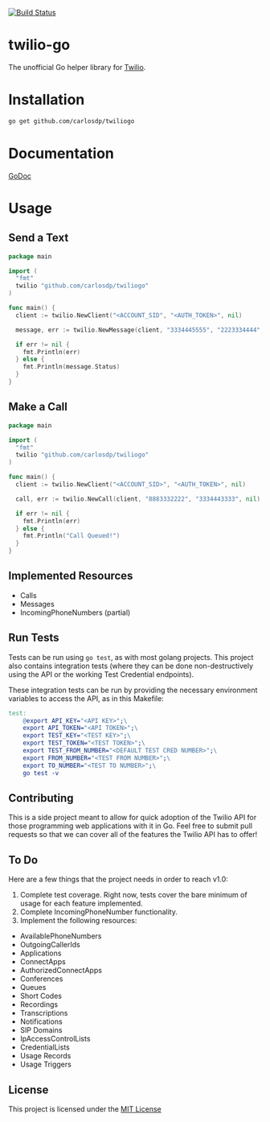 [![Build Status](https://travis-ci.org/carlosdp/twiliogo.png?branch=master)](https://travis-ci.org/carlosdp/twiliogo)
# twilio-go
The unofficial Go helper library for [Twilio](http://twilio.com).

# Installation

``` bash
go get github.com/carlosdp/twiliogo
```

# Documentation

[GoDoc](http://godoc.org/github.com/carlosdp/twiliogo)

# Usage

## Send a Text

``` go
package main

import (
  "fmt"
  twilio "github.com/carlosdp/twiliogo"
)

func main() {
  client := twilio.NewClient("<ACCOUNT_SID", "<AUTH_TOKEN>", nil)

  message, err := twilio.NewMessage(client, "3334445555", "2223334444", twilio.Body("Hello World!"))

  if err != nil {
    fmt.Println(err)
  } else {
    fmt.Println(message.Status)
  }
}
```

## Make a Call

``` go
package main

import (
  "fmt"
  twilio "github.com/carlosdp/twiliogo"
)

func main() {
  client := twilio.NewClient("<ACCOUNT_SID>", "<AUTH_TOKEN>", nil)

  call, err := twilio.NewCall(client, "8883332222", "3334443333", nil)

  if err != nil {
    fmt.Println(err)
  } else {
    fmt.Println("Call Queued!")
  }
}
```

## Implemented Resources
- Calls
- Messages
- IncomingPhoneNumbers (partial)

## Run Tests
Tests can be run using `go test`, as with most golang projects. This project also contains integration tests (where they can be done non-destructively using the API or the working Test Credential endpoints).

These integration tests can be run by providing the necessary environment variables to access the API, as in this Makefile:

```makefile
test:
	@export API_KEY="<API KEY>";\
	export API_TOKEN="<API TOKEN>";\
	export TEST_KEY="<TEST KEY>";\
	export TEST_TOKEN="<TEST TOKEN>";\
	export TEST_FROM_NUMBER="<DEFAULT TEST CRED NUMBER>";\
	export FROM_NUMBER="<TEST FROM NUMBER>";\
	export TO_NUMBER="<TEST TO NUMBER>";\
	go test -v
```

## Contributing
This is a side project meant to allow for quick adoption of the Twilio API for those programming web applications with it in Go. Feel free to submit pull requests so that we can cover all of the features the Twilio API has to offer!

## To Do
Here are a few things that the project needs in order to reach v1.0:

1. Complete test coverage. Right now, tests cover the bare minimum of usage for each feature implemented.
2. Complete IncomingPhoneNumber functionality.
3. Implement the following resources:
  - AvailablePhoneNumbers
  - OutgoingCallerIds
  - Applications
  - ConnectApps
  - AuthorizedConnectApps
  - Conferences
  - Queues
  - Short Codes
  - Recordings
  - Transcriptions
  - Notifications
  - SIP Domains
  - IpAccessControlLists
  - CredentialLists
  - Usage Records
  - Usage Triggers

## License
This project is licensed under the [MIT License](http://opensource.org/licenses/MIT)

